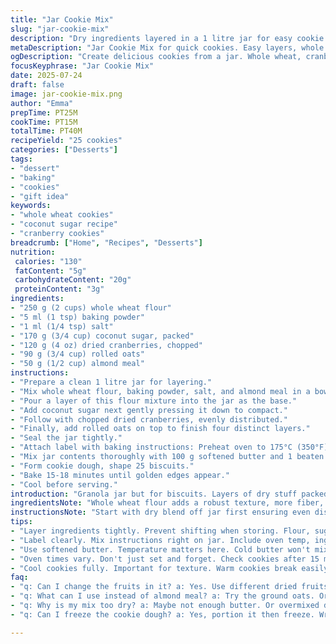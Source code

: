 ```yaml
---
title: "Jar Cookie Mix"
slug: "jar-cookie-mix"
description: "Dry ingredients layered in a 1 litre jar for easy cookie baking. Flour altered to whole wheat and almond meal. Baking soda swapped with baking powder. Sugar replaced with coconut sugar. Chocolate chips changed to chopped dried cranberries. Rolled oats used instead of quick oats. Mix pressed firmly into four layers. Recipe adjusted for 25 cookies with baking time slightly increased. Labels suggest baking instructions. Gluten free adaptable."
metaDescription: "Jar Cookie Mix for quick cookies. Easy layers, whole wheat, almond meal, coconut sugar, and cranberries bring flavor. Bake fresh treats."
ogDescription: "Create delicious cookies from a jar. Whole wheat, cranberries, and oats make it unique. Perfect gift or treat for yourself."
focusKeyphrase: "Jar Cookie Mix"
date: 2025-07-24
draft: false
image: jar-cookie-mix.png
author: "Emma"
prepTime: PT25M
cookTime: PT15M
totalTime: PT40M
recipeYield: "25 cookies"
categories: ["Desserts"]
tags:
- "dessert"
- "baking"
- "cookies"
- "gift idea"
keywords:
- "whole wheat cookies"
- "coconut sugar recipe"
- "cranberry cookies"
breadcrumb: ["Home", "Recipes", "Desserts"]
nutrition: 
 calories: "130"
 fatContent: "5g"
 carbohydrateContent: "20g"
 proteinContent: "3g"
ingredients:
- "250 g (2 cups) whole wheat flour"
- "5 ml (1 tsp) baking powder"
- "1 ml (1/4 tsp) salt"
- "170 g (3/4 cup) coconut sugar, packed"
- "120 g (4 oz) dried cranberries, chopped"
- "90 g (3/4 cup) rolled oats"
- "50 g (1/2 cup) almond meal"
instructions:
- "Prepare a clean 1 litre jar for layering."
- "Mix whole wheat flour, baking powder, salt, and almond meal in a bowl first."
- "Pour a layer of this flour mixture into the jar as the base."
- "Add coconut sugar next gently pressing it down to compact."
- "Follow with chopped dried cranberries, evenly distributed."
- "Finally, add rolled oats on top to finish four distinct layers."
- "Seal the jar tightly."
- "Attach label with baking instructions: Preheat oven to 175°C (350°F)."
- "Mix jar contents thoroughly with 100 g softened butter and 1 beaten egg."
- "Form cookie dough, shape 25 biscuits."
- "Bake 15-18 minutes until golden edges appear."
- "Cool before serving."
introduction: "Granola jar but for biscuits. Layers of dry stuff packed tight. Measure to fit a litre pot. Twisted from usual white flour. Whole wheat and almond meal take spots. No usual sugar either; coconut sugar pressed in. Cranberries swapped for chocolate chunks — tart surprise lurking. Oats are old-fashioned rolled not rushed quick. Salt and bicarb changed to salt and powder. Press it down firm, no loose chaos. Label slapped with how-to bake. About 25 cookies come alive. Time tweaked five minutes here, five there. Mix jar, add wet bits, bake. Cookies born from jars, no mess, no fuss. Take gift, bake simple."
ingredientsNote: "Whole wheat flour adds a robust texture, more fiber, and nuttiness, shifting from the original all-purpose flour. Almond meal replaced some flour to introduce a slight richness and tender crumb but also reduce gluten a touch. Swapping baking soda for baking powder means more lift and a slightly different crumb, but half teaspoon adjustments keep balance. Coconut sugar is less sweet than brown and lends caramel notes while holding the layering well when packed. Dried cranberries exchange for chocolate chunks, a tart-and-sweet switch adding chew and color contrast. Old-fashioned rolled oats bring chew and tooth over quick oats’ soft melting. Salt stays minimal, just a whisper to balance sweetness without overpowering layers."
instructionsNote: "Start with dry blend off jar first ensuring even distribution, easier to control. The salt, baking powder, almond meal, and flour get whisked together. Layering dry is like stacking a cake - flour mix, then sugar, then cranberries, topped off with oats. Press sugar layer down to avoid shifting. Seal jaring tight so it travels safely. Label must cover baking: dump jar content into bowl, add softened butter and egg, stir till dough just forms. Shape spoonfuls onto sheet. Ovens vary but 15-18 minutes hits the mark for golden edges and slight chew center. Cool fully before storing or gifting. These stacks last weeks, dry and neat."
tips:
- "Layer ingredients tightly. Prevent shifting when storing. Flour, sugar, cranberries, oats. Each layer distinct. Press down firm with a spoon. Helps keep everything intact. No loose ingredients lead to uneven mixing."
- "Label clearly. Mix instructions right on jar. Include oven temp, ingredient additions. Easy for anyone who bakes. They see jar, read label, know what to do. Prevents confusion. Simple guidance increases success."
- "Use softened butter. Temperature matters here. Cold butter won't mix well. Make sure it's soft. Cream with jar contents before baking. This helps dough consistency, texture ends up tender."
- "Oven times vary. Don't just set and forget. Check cookies after 15 minutes. Edges should golden, centers still soft. If not cooked, another 3 minutes. Rotate if needed for even baking."
- "Cool cookies fully. Important for texture. Warm cookies break easily. Let them sit on cooling rack at least 10 minutes. When cool, store in airtight container. Keeps flavor fresh longer."
faq:
- "q: Can I change the fruits in it? a: Yes. Use different dried fruits. Like raisins or apricots. Just keep similar weight. Texture and flavor shifts."
- "q: What can I use instead of almond meal? a: Try the ground oats. Or sunflower seed flour. Different but still good. Keeps similar texture."
- "q: Why is my mix too dry? a: Maybe not enough butter. Or overmixed dough. Watch the moisture. Adjust butter if needed."
- "q: Can I freeze the cookie dough? a: Yes, portion it then freeze. Wrap well to prevent freezer burn. Bake from frozen but add a few minutes. Enjoy later!"

---
```

